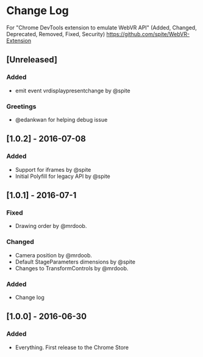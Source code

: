# Change Log
For "Chrome DevTools extension to emulate WebVR API"
(Added, Changed, Deprecated, Removed, Fixed, Security)
https://github.com/spite/WebVR-Extension

## [Unreleased]
### Added
- emit event vrdisplaypresentchange by @spite

### Greetings
- @edankwan for helping debug issue

## [1.0.2] - 2016-07-08
### Added
- Support for iframes by @spite
- Initial Polyfill for legacy API by @spite

## [1.0.1] - 2016-07-1
### Fixed
- Drawing order by @mrdoob.

### Changed
- Camera position by @mrdoob.
- Default StageParameters dimensions by @spite
- Changes to TransformControls by @mrdoob.

### Added
- Change log

## [1.0.0] - 2016-06-30
### Added
- Everything. First release to the Chrome Store
